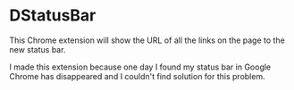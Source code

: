 # DStatusBar

This Chrome extension will show the URL of all the links on the page to the new status bar.

I made this extension because one day I found my status bar in Google Chrome has disappeared and I couldn't find solution for this problem.
